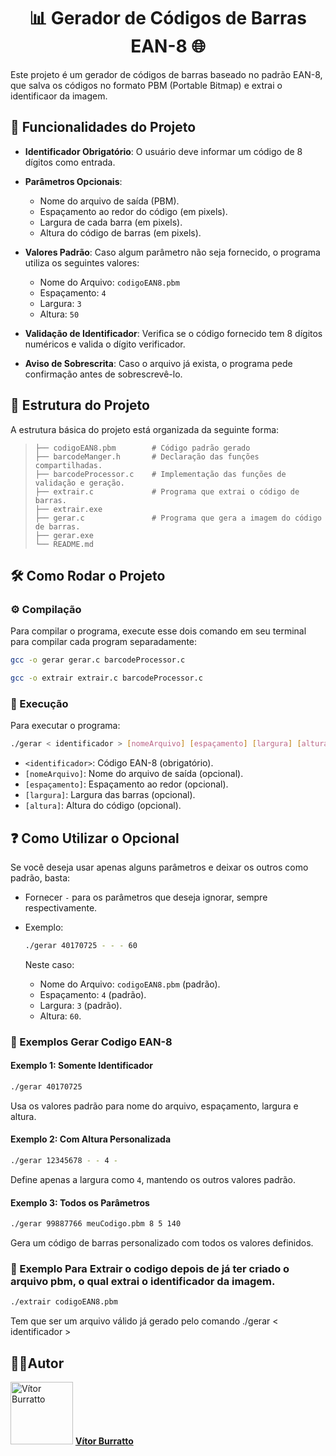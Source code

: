 <h1 align="center"> 📊 Gerador de Códigos de Barras EAN-8 🌐 </h1>

Este projeto é um gerador de códigos de barras baseado no padrão EAN-8, que salva os códigos no formato PBM (Portable Bitmap) e extrai o identificaor da imagem.

## 🔧 Funcionalidades do Projeto

- **Identificador Obrigatório**: O usuário deve informar um código de 8 dígitos como entrada.

- **Parâmetros Opcionais**:
  - Nome do arquivo de saída (PBM).
  - Espaçamento ao redor do código (em pixels).
  - Largura de cada barra (em pixels).
  - Altura do código de barras (em pixels).

- **Valores Padrão**: Caso algum parâmetro não seja fornecido, o programa utiliza os seguintes valores:
  - Nome do Arquivo: `codigoEAN8.pbm`
  - Espaçamento: `4`
  - Largura: `3`
  - Altura: `50`

- **Validação de Identificador**: Verifica se o código fornecido tem 8 dígitos numéricos e valida o dígito verificador.

- **Aviso de Sobrescrita**: Caso o arquivo já exista, o programa pede confirmação antes de sobrescrevê-lo.


## 📁 Estrutura do Projeto

A estrutura básica do projeto está organizada da seguinte forma:

>     ├── codigoEAN8.pbm        # Código padrão gerado
>     ├── barcodeManger.h       # Declaração das funções compartilhadas.
>     ├── barcodeProcessor.c    # Implementação das funções de validação e geração.
>     ├── extrair.c             # Programa que extrai o código de barras.
>     ├── extrair.exe    
>     ├── gerar.c               # Programa que gera a imagem do código de barras.
>     ├── gerar.exe     
>     └── README.md

## 🛠 Como Rodar o Projeto

### ⚙️ Compilação
Para compilar o programa, execute esse dois comando em seu terminal para compilar cada program separadamente:

```bash
gcc -o gerar gerar.c barcodeProcessor.c    
```

```bash
gcc -o extrair extrair.c barcodeProcessor.c 
```

### 🚀 Execução 
Para executar o programa:
```bash
./gerar < identificador > [nomeArquivo] [espaçamento] [largura] [altura]
```
- `<identificador>`: Código EAN-8 (obrigatório).
- `[nomeArquivo]`: Nome do arquivo de saída (opcional).
- `[espaçamento]`: Espaçamento ao redor (opcional).
- `[largura]`: Largura das barras (opcional).
- `[altura]`: Altura do código (opcional).


## ❓ Como Utilizar o Opcional

Se você deseja usar apenas alguns parâmetros e deixar os outros como padrão, basta:

- Fornecer `-` para os parâmetros que deseja ignorar, sempre respectivamente.

- Exemplo:
  ```bash
  ./gerar 40170725 - - - 60
  ```
  Neste caso:
  - Nome do Arquivo: `codigoEAN8.pbm` (padrão).
  - Espaçamento: `4` (padrão).
  - Largura: `3` (padrão).
  - Altura: `60`.
  

### 📝 Exemplos Gerar Codigo EAN-8
#### Exemplo 1: Somente Identificador
```bash
./gerar 40170725
```
Usa os valores padrão para nome do arquivo, espaçamento, largura e altura.

#### Exemplo 2: Com Altura Personalizada
```bash
./gerar 12345678 - - 4 -
```
Define apenas a largura como `4`, mantendo os outros valores padrão.

#### Exemplo 3: Todos os Parâmetros
```bash
./gerar 99887766 meuCodigo.pbm 8 5 140
```
Gera um código de barras personalizado com todos os valores definidos.

### 📠 Exemplo Para Extrair o codigo depois de já ter criado o arquivo pbm, o qual extrai o identificador da imagem.

```bash
./extrair codigoEAN8.pbm
```
Tem que ser um arquivo válido já gerado pelo comando ./gerar < identificador >


## 🧑‍💻Autor 

<img  src="https://github.com/VitorBurratto.png"  alt="Vítor Burratto"  width="100"  height="100"/> **[Vítor Burratto](https://github.com/VitorBurratto)**
